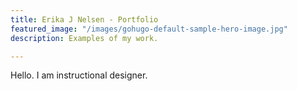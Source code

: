 ```yaml
---
title: Erika J Nelsen - Portfolio
featured_image: "/images/gohugo-default-sample-hero-image.jpg"
description: Examples of my work.

---
```

Hello. I am instructional designer.